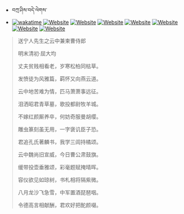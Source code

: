 - བཀྲ་ཤིས་བདེ་ལེགས་ 
- [![wakatime](https://wakatime.com/badge/user/5043ee4a-e361-4607-9d47-d557f2005d05.svg)](https://wakatime.com/@5043ee4a-e361-4607-9d47-d557f2005d05)	[![Website](https://img.shields.io/website?label=&up_color=orange&up_message=Tianchi&url=https%3A%2F%2Fshields.io)](https://tianchi.aliyun.com/home/science/scienceDetail?userId=1095279182618)	[![Website](https://img.shields.io/website?label=&up_color=blue&up_message=Kaggle&url=https%3A%2F%2Fshields.io)](https://www.kaggle.com/ivanxu/)	[![Website](https://img.shields.io/website?label=&up_color=gay&up_message=Yuque&url=https%3A%2F%2Fshields.io)](https://www.yuque.com/ivanaxu)	[![Website](https://img.shields.io/website?label=&up_color=brown&up_message=Leetcode&url=https%3A%2F%2Fshields.io)](https://leetcode.cn/u/ivanaxu)	[![Website](https://img.shields.io/website?label=&up_color=violet&up_message=AIstudio&url=https%3A%2F%2Fshields.io)](https://aistudio.baidu.com/aistudio/personalcenter/thirdview/979775)	[![Website](https://img.shields.io/website?label=&up_color=red&up_message=Gitee&url=https%3A%2F%2Fshields.io)](https://gitee.com/IvanaXu)	[![Website](https://img.shields.io/website?label=&up_color=yellow&up_message=Monkeytype&url=https%3A%2F%2Fshields.io)](https://monkeytype.com/profile/IvanaXu) 

> 送宁人先生之云中兼柬曹侍郎
>
> 明末清初·屈大均
>
> 丈夫贫贱相看老，岁寒松柏同枯草。
> 
> 发愤徒为风雅篇，羁怀又向燕云道。
> 
> 云中地苦难为情，匹马萧萧事远征。
> 
> 泪洒昭君青草墓，歌投都尉牧羊城。
> 
> 不嫁红颜厮养卒，何妨奇服曼胡缨。
> 
> 雕虫篆刻虽无用，一字褒讥臣子恐。
> 
> 君追孔氏著麟书，我学三闾持橘颂。
> 
> 云中魏尚旧宣威，今日曹公肃鼓旗。
> 
> 缓带投壶垂雅颂，彩毫题赋掩晴晖。
> 
> 容仪欲见如琼树，书札相将隔紫微。
> 
> 八月龙沙飞急雪，中军置酒琵琶咽。
> 
> 令德高言相献酬，君欢好把酡颜啜。

